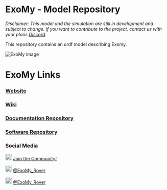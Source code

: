 # ExoMy - Model Repository
*Disclaimer: This model and the simulation are still in development and subject to change. If you want to contribute to the project, contact us with your plans [Discord](https://discord.gg/gZk62gg).*

This repository contains an urdf model describing Exomy.

![ExoMy image](https://github.com/esa-prl/ExoMy/wiki/images/renderings/2020_02_25.JPG)

# ExoMy Links

### [Website](https://esa-prl.github.io/ExoMy/)

### [Wiki](https://github.com/esa-prl/ExoMy/wiki)

### [Documentation Repository](https://github.com/esa-prl/ExoMy)

### [Software Repository](https://github.com/esa-prl/ExoMy_Software)

### Social Media
<!-- Add icon library -->
<link rel="stylesheet" href="https://use.fontawesome.com/releases/v5.13.1/css/all.css">

<!-- Add font awesome icons -->
<p>
    <img src="https://github.com/esa-prl/ExoMy/wiki/images/social_media_icons/discord-brands.svg" width="20px">
    <a href="https://discord.gg/gZk62gg"> Join the Community!</a>  
</p>
<p>
    <img src="https://github.com/esa-prl/ExoMy/wiki/images/social_media_icons/twitter-square-brands.svg" width="20px">
    <a href="https://twitter.com/exomy_rover"> @ExoMy_Rover</a> 
</p>
<p>
    <img src="https://github.com/esa-prl/ExoMy/wiki/images/social_media_icons/instagram-square-brands.svg" width="20px">
    <a href="https://www.instagram.com/exomy_rover/"> @ExoMy_Rover</a>
</p>

